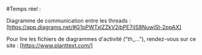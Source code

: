 #Temps réel :

Diagramme de communication entre les threads : [https://app.diagrams.net/#G1pPWTxIZZkV2jbPE7iIS8NuwjSt-2ppAX]

Pour lire les fichiers de diagrammes d'activité ("th_..."), rendez-vous sur ce site : [https://www.planttext.com/]
